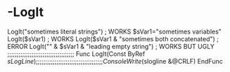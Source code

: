 # -LogIt
LogIt("sometimes literal strings") ; WORKS  $sVar1="sometimes variables" LogIt($sVar1) ; WORKS  LogIt($sVar1 &amp; "sometimes both concatenated")  ; ERROR   LogIt("" &amp; $sVar1 &amp; "leading empty string")  ; WORKS BUT UGLY   ;;;;;;;;;;;;;;;;;;;;;;;;;;;;;;;;;;;; Func LogIt(Const ByRef $sLogLine) ;;;;;;;;;;;;;;;;;;;;;;;;;;;;;;;;;;;;  ConsoleWrite($slogline &amp;@CRLF)  EndFunc

